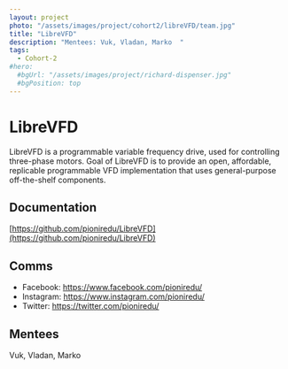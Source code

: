 ```yaml
---
layout: project
photo: "/assets/images/project/cohort2/libreVFD/team.jpg"
title: "LibreVFD"
description: "Mentees: Vuk, Vladan, Marko  "
tags:
  - Cohort-2
#hero:
  #bgUrl: "/assets/images/project/richard-dispenser.jpg"
  #bgPosition: top
---
```


# LibreVFD

LibreVFD is a programmable variable frequency drive, used for controlling three-phase motors. Goal of LibreVFD is to provide an open, affordable, replicable programmable VFD implementation that uses general-purpose off-the-shelf components.

## Documentation

[https://github.com/pioniredu/LibreVFD](https://github.com/pioniredu/LibreVFD)

## Comms

- Facebook: https://www.facebook.com/pioniredu/
- Instagram: https://www.instagram.com/pioniredu/
- Twitter: https://twitter.com/pioniredu/




## Mentees
Vuk, Vladan, Marko